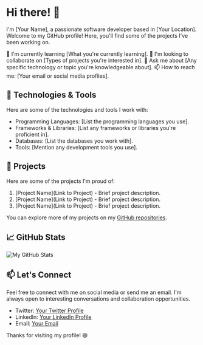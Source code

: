 # Hi there! 👋

I'm [Your Name], a passionate software developer based in [Your Location]. Welcome to my GitHub profile! Here, you'll find some of the projects I've been working on.

🌱 I'm currently learning [What you're currently learning].
👯 I'm looking to collaborate on [Types of projects you're interested in].
💬 Ask me about [Any specific technology or topic you're knowledgeable about].
📫 How to reach me: [Your email or social media profiles].

## 🔧 Technologies & Tools

Here are some of the technologies and tools I work with:

- Programming Languages: [List the programming languages you use].
- Frameworks & Libraries: [List any frameworks or libraries you're proficient in].
- Databases: [List the databases you work with].
- Tools: [Mention any development tools you use].

## 🚀 Projects

Here are some of the projects I'm proud of:

1. [Project Name](Link to Project) - Brief project description.
2. [Project Name](Link to Project) - Brief project description.
3. [Project Name](Link to Project) - Brief project description.

You can explore more of my projects on my [GitHub repositories](https://github.com/bhushan-1501?tab=repositories).

## 📈 GitHub Stats

![My GitHub Stats](https://github-readme-stats.vercel.app/api?username=bhushan-1501&show_icons=true&theme=dark)

## 📫 Let's Connect

Feel free to connect with me on social media or send me an email. I'm always open to interesting conversations and collaboration opportunities.

- Twitter: [Your Twitter Profile](https://twitter.com/your_twitter)
- LinkedIn: [Your LinkedIn Profile](https://www.linkedin.com/in/your_linkedin)
- Email: [Your Email](mailto:youremail@example.com)

Thanks for visiting my profile! 😄

